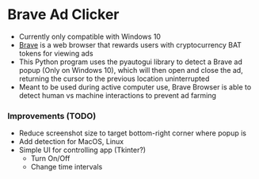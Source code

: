 # Brave Ad Clicker

- Currently only compatible with Windows 10
- [Brave](https://brave.com/) is a web browser that rewards users with cryptocurrency BAT tokens for viewing ads
- This Python program uses the pyautogui library to detect a Brave ad popup (Only on Windows 10), which will then open and close the ad, returning the cursor to the previous location uninterrupted
- Meant to be used during active computer use, Brave Browser is able to detect human vs machine interactions to prevent ad farming 


### Improvements (TODO)
- Reduce screenshot size to target bottom-right corner where popup is
- Add detection for MacOS, Linux
- Simple UI for controlling app (Tkinter?)
  - Turn On/Off
  - Change time intervals
